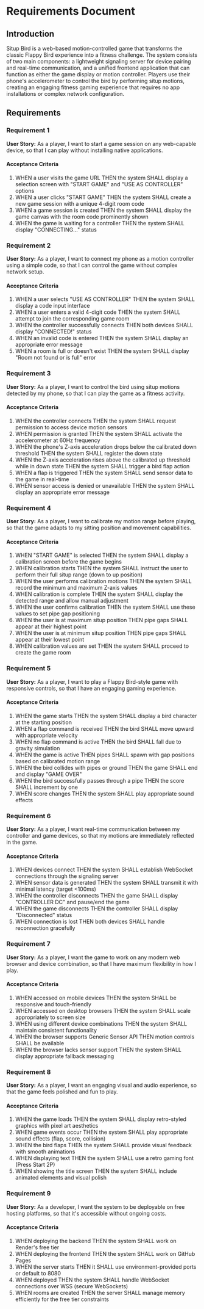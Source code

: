 # Requirements Document

## Introduction

Situp Bird is a web-based motion-controlled game that transforms the classic Flappy Bird experience into a fitness challenge. The system consists of two main components: a lightweight signaling server for device pairing and real-time communication, and a unified frontend application that can function as either the game display or motion controller. Players use their phone's accelerometer to control the bird by performing situp motions, creating an engaging fitness gaming experience that requires no app installations or complex network configuration.

## Requirements

### Requirement 1

**User Story:** As a player, I want to start a game session on any web-capable device, so that I can play without installing native applications.

#### Acceptance Criteria

1. WHEN a user visits the game URL THEN the system SHALL display a selection screen with "START GAME" and "USE AS CONTROLLER" options
2. WHEN a user clicks "START GAME" THEN the system SHALL create a new game session with a unique 4-digit room code
3. WHEN a game session is created THEN the system SHALL display the game canvas with the room code prominently shown
4. WHEN the game is waiting for a controller THEN the system SHALL display "CONNECTING..." status

### Requirement 2

**User Story:** As a player, I want to connect my phone as a motion controller using a simple code, so that I can control the game without complex network setup.

#### Acceptance Criteria

1. WHEN a user selects "USE AS CONTROLLER" THEN the system SHALL display a code input interface
2. WHEN a user enters a valid 4-digit code THEN the system SHALL attempt to join the corresponding game room
3. WHEN the controller successfully connects THEN both devices SHALL display "CONNECTED!" status
4. WHEN an invalid code is entered THEN the system SHALL display an appropriate error message
5. WHEN a room is full or doesn't exist THEN the system SHALL display "Room not found or is full" error

### Requirement 3

**User Story:** As a player, I want to control the bird using situp motions detected by my phone, so that I can play the game as a fitness activity.

#### Acceptance Criteria

1. WHEN the controller connects THEN the system SHALL request permission to access device motion sensors
2. WHEN permission is granted THEN the system SHALL activate the accelerometer at 60Hz frequency
3. WHEN the phone's Z-axis acceleration drops below the calibrated down threshold THEN the system SHALL register the down state
4. WHEN the Z-axis acceleration rises above the calibrated up threshold while in down state THEN the system SHALL trigger a bird flap action
5. WHEN a flap is triggered THEN the system SHALL send sensor data to the game in real-time
6. WHEN sensor access is denied or unavailable THEN the system SHALL display an appropriate error message

### Requirement 4

**User Story:** As a player, I want to calibrate my motion range before playing, so that the game adapts to my sitting position and movement capabilities.

#### Acceptance Criteria

1. WHEN "START GAME" is selected THEN the system SHALL display a calibration screen before the game begins
2. WHEN calibration starts THEN the system SHALL instruct the user to perform their full situp range (down to up position)
3. WHEN the user performs calibration motions THEN the system SHALL record the minimum and maximum Z-axis values
4. WHEN calibration is complete THEN the system SHALL display the detected range and allow manual adjustment
5. WHEN the user confirms calibration THEN the system SHALL use these values to set pipe gap positioning
6. WHEN the user is at maximum situp position THEN pipe gaps SHALL appear at their highest point
7. WHEN the user is at minimum situp position THEN pipe gaps SHALL appear at their lowest point
8. WHEN calibration values are set THEN the system SHALL proceed to create the game room

### Requirement 5

**User Story:** As a player, I want to play a Flappy Bird-style game with responsive controls, so that I have an engaging gaming experience.

#### Acceptance Criteria

1. WHEN the game starts THEN the system SHALL display a bird character at the starting position
2. WHEN a flap command is received THEN the bird SHALL move upward with appropriate velocity
3. WHEN no flap command is active THEN the bird SHALL fall due to gravity simulation
4. WHEN the game is active THEN pipes SHALL spawn with gap positions based on calibrated motion range
5. WHEN the bird collides with pipes or ground THEN the game SHALL end and display "GAME OVER"
6. WHEN the bird successfully passes through a pipe THEN the score SHALL increment by one
7. WHEN score changes THEN the system SHALL play appropriate sound effects

### Requirement 6

**User Story:** As a player, I want real-time communication between my controller and game devices, so that my motions are immediately reflected in the game.

#### Acceptance Criteria

1. WHEN devices connect THEN the system SHALL establish WebSocket connections through the signaling server
2. WHEN sensor data is generated THEN the system SHALL transmit it with minimal latency (target <100ms)
3. WHEN the controller disconnects THEN the game SHALL display "CONTROLLER DC" and pause/end the game
4. WHEN the game disconnects THEN the controller SHALL display "Disconnected" status
5. WHEN connection is lost THEN both devices SHALL handle reconnection gracefully

### Requirement 7

**User Story:** As a player, I want the game to work on any modern web browser and device combination, so that I have maximum flexibility in how I play.

#### Acceptance Criteria

1. WHEN accessed on mobile devices THEN the system SHALL be responsive and touch-friendly
2. WHEN accessed on desktop browsers THEN the system SHALL scale appropriately to screen size
3. WHEN using different device combinations THEN the system SHALL maintain consistent functionality
4. WHEN the browser supports Generic Sensor API THEN motion controls SHALL be available
5. WHEN the browser lacks sensor support THEN the system SHALL display appropriate fallback messaging

### Requirement 8

**User Story:** As a player, I want an engaging visual and audio experience, so that the game feels polished and fun to play.

#### Acceptance Criteria

1. WHEN the game loads THEN the system SHALL display retro-styled graphics with pixel art aesthetics
2. WHEN game events occur THEN the system SHALL play appropriate sound effects (flap, score, collision)
3. WHEN the bird flaps THEN the system SHALL provide visual feedback with smooth animations
4. WHEN displaying text THEN the system SHALL use a retro gaming font (Press Start 2P)
5. WHEN showing the title screen THEN the system SHALL include animated elements and visual polish

### Requirement 9

**User Story:** As a developer, I want the system to be deployable on free hosting platforms, so that it's accessible without ongoing costs.

#### Acceptance Criteria

1. WHEN deploying the backend THEN the system SHALL work on Render's free tier
2. WHEN deploying the frontend THEN the system SHALL work on GitHub Pages
3. WHEN the server starts THEN it SHALL use environment-provided ports or default to 8080
4. WHEN deployed THEN the system SHALL handle WebSocket connections over WSS (secure WebSockets)
5. WHEN rooms are created THEN the server SHALL manage memory efficiently for the free tier constraints